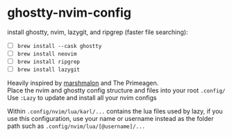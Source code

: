 # ghostty-nvim-config

install ghostty, nvim, lazygit, and ripgrep (faster file searching):
- [ ] `brew install --cask ghostty`
- [ ] `brew install neovim`
- [ ] `brew install ripgrep`
- [ ] `brew install lazygit`

Heavily inspired by [marshmalon](https://vineeth.io/posts/neovim-setup) and The Primeagen.<br/>
Place the nvim and ghostty config structure and files into your root `.config/`<br/>
Use `:Lazy` to update and install all your nvim configs

Within `.config/nvim/lua/karl/...` contains the lua files used by lazy, if you use this configuration, use your name or username instead as the folder path such as `.config/nvim/lua/[@username]/...`
